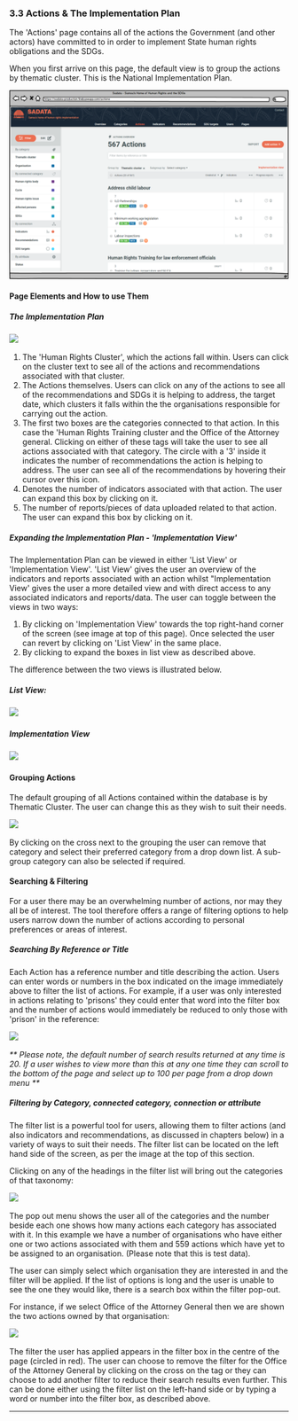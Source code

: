 ### 3.3 Actions & The Implementation Plan

The 'Actions' page contains all of the actions the Government \(and other actors\) have committed to in order to implement State human rights obligations and the SDGs.

When you first arrive on this page, the default view is to group the actions by thematic cluster. This is the National Implementation Plan.

![](assets/Actions.png)

#### Page Elements and How to use Them

##### The Implementation Plan

![](assets/imp_plan_breakdown_2.png)

1. The 'Human Rights Cluster', which the actions fall within. Users can click on the cluster text to see all of the actions and recommendations associated with that cluster.
2. The Actions themselves. Users can click on any of the actions to see all of the recommendations and SDGs it is helping to address, the target date, which clusters it falls within the the organisations responsible for carrying out the action.
3. The first two boxes are the categories connected to that action. In this case the 'Human Rights Training cluster and the Office of the Attorney general. Clicking on either of these tags will take the user to see all actions associated with that category. The circle with a '3' inside it indicates the number of recommendations the action is helping to address. The user can see all of the recommendations by hovering their cursor over this icon.
4. Denotes the number of indicators associated with that action. The user can expand this box by clicking on it.
5. The number of reports/pieces of data uploaded related to that action. The user can expand this box by clicking on it.

##### Expanding the Implementation Plan - 'Implementation View'

The Implementation Plan can be viewed in either 'List View' or 'Implementation View'. 'List View' gives the user an overview of the indicators and reports associated with an action whilst "Implementation View' gives the user a more detailed view and with direct access to any associated indicators and reports/data.  The user can toggle between the views in two ways:

1. By clicking on 'Implementation View' towards the top right-hand corner of the screen \(see image at top of this page\). Once selected the user can revert by clicking on 'List View' in the same place.
2. By clicking to expand the boxes in list view as described above.

The difference between the two views is illustrated below.

##### List View:

![](assets/List_View.png)

##### Implementation View

![](assets/Imp_View.png)

#### Grouping Actions

The default grouping of all Actions contained within the database is by Thematic Cluster. The user can change this as they wish to suit their needs.

![](assets/Actions_grouping.png)

By clicking on the cross next to the grouping the user can remove that category and select their preferred category from a drop down list. A sub-group category can also be selected if required. 

#### Searching & Filtering

For a user there may be an overwhelming number of actions, nor may they all be of interest. The tool therefore offers a range of filtering options to help users narrow down the number of actions according to personal preferences or areas of interest. 

##### Searching By Reference or Title

Each Action has a reference number and title describing the action. Users can enter words or numbers in the box indicated on the image immediately above to filter the list of actions. For example, if a user was only interested in actions relating to 'prisons' they could enter that word into the filter box and the number of actions would immediately be reduced to only those with 'prison' in the reference:

![](assets/Keyword_filter.png)

_\*\* Please note, the default number of search results returned at any time is 20. If a user wishes to view more than this at any one time they can scroll to the bottom of the page and select up to 100 per page from a drop down menu \*\*_

##### Filtering by Category, connected category, connection or attribute

The filter list is a powerful tool for users, allowing them to filter actions \(and also indicators and recommendations, as discussed in chapters below\) in a variety of ways to suit their needs. The filter list can be located on the left hand side of the screen, as per the image at the top of this section.

Clicking on any of the headings in the filter list will bring out the categories of that taxonomy:

![](assets/Filter_list.png)

The pop out menu shows the user all of the categories and the number beside each one shows how many actions each category has associated with it. In this example we have a number of organisations who have either one or two actions associated with them and 559 actions which have yet to be assigned to an organisation. \(Please note that this is test data\).

The user can simply select which organisation they are interested in and the filter will be applied. If the list of options is long and the user is unable to see the one they would like, there is a search box within the filter pop-out.

For instance, if we select Office of the Attorney General then we are shown the two actions owned by that organisation:

![](assets/AGO_Actions.png)

The filter the user has applied appears in the filter box in the centre of the page \(circled in red\). The user can choose to remove the filter for the Office of the Attorney General by clicking on the cross on the tag or they can choose to add another filter to reduce their search results even further. This can be done either using the filter list on the left-hand side or by typing a word or number into the filter box, as described above.

---



